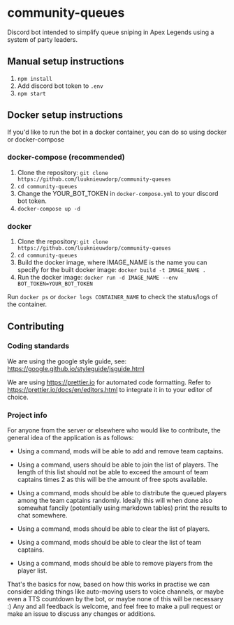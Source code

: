 # community-queues

Discord bot intended to simplify queue sniping in Apex Legends using a system of party leaders.

## Manual setup instructions

1. `npm install`
2. Add discord bot token to `.env`
3. `npm start`

## Docker setup instructions

If you'd like to run the bot in a docker container, you can do so using docker or docker-compose

### docker-compose (recommended)
1. Clone the repository: `git clone https://github.com/luuknieuwdorp/community-queues`
2. `cd community-queues`
3. Change the YOUR_BOT_TOKEN in `docker-compose.yml` to your discord bot token.
4. `docker-compose up -d`

### docker
1. Clone the repository: `git clone https://github.com/luuknieuwdorp/community-queues`
2. `cd community-queues`
3. Build the docker image, where IMAGE_NAME is the name you can specify for the built docker image: `docker build -t IMAGE_NAME .`
4. Run the docker image: `docker run -d IMAGE_NAME --env BOT_TOKEN=YOUR_BOT_TOKEN`

Run `docker ps` or `docker logs CONTAINER_NAME` to check the status/logs of the container.

## Contributing

### Coding standards

We are using the google style guide, see: https://google.github.io/styleguide/jsguide.html

We are using https://prettier.io for automated code formatting. Refer to https://prettier.io/docs/en/editors.html to integrate it in to your editor of choice.

### Project info

For anyone from the server or elsewhere who would like to contribute, the general idea of the application is as follows:

- Using a command, mods will be able to add and remove team captains.

- Using a command, users should be able to join the list of players. The length of this list should not be able to exceed the amount of team captains times 2 as this will be the amount of free spots available.

- Using a command, mods should be able to distribute the queued players among the team captains randomly. Ideally this will when done also somewhat fancily (potentially using markdown tables) print the results to chat somewhere.

- Using a command, mods should be able to clear the list of players.

- Using a command, mods should be able to clear the list of team captains.

- Using a command, mods should be able to remove players from the player list.

That's the basics for now, based on how this works in practise we can consider adding things like auto-moving users to voice channels, or maybe even a TTS countdown by the bot, or maybe none of this will be necessary :)
Any and all feedback is welcome, and feel free to make a pull request or make an issue to discuss any changes or additions.
